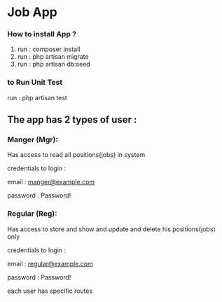 # Job App

### How to install App ? 

1. run : composer install 
2. run : php artisan migrate
3. run : php artisan db:seed 

### to Run Unit Test 

run : php artisan test 

## The app has 2 types of user : 

###  Manger (Mgr): 
Has access to read all positions(jobs) in system

credentials to login : 

email : manger@example.com

password : Password!

### Regular (Reg):
Has access to store and show and update and delete his positions(jobs) only 

credentials to login :

email : regular@example.com

password : Password!

each user has specific routes 

